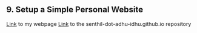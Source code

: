## 9. Setup a Simple Personal Website

[Link](https://senthil-dot-adhu-idhu.github.io/) to my webpage 
[Link](https://github.com/senthil-dot-adhu-idhu/senthil-dot-adhu-idhu.github.io) to the senthil-dot-adhu-idhu.github.io repository 

